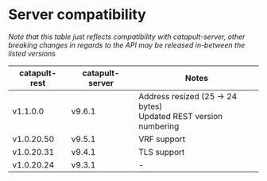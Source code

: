 # Server compatibility
_Note that this table just reflects compatibility with catapult-server, other breaking changes in regards to the API may be released
in-between the listed versions_

| catapult-rest | catapult-server | Notes                                                              |
|---------------|-----------------|--------------------------------------------------------------------|
| v1.1.0.0      | v9.6.1          | Address resized (25 -> 24 bytes)<br>Updated REST version numbering |
| v1.0.20.50    | v9.5.1          | VRF support                                                        |
| v1.0.20.31    | v9.4.1          | TLS support                                                        |
| v1.0.20.24    | v9.3.1          | -                                                                  |
